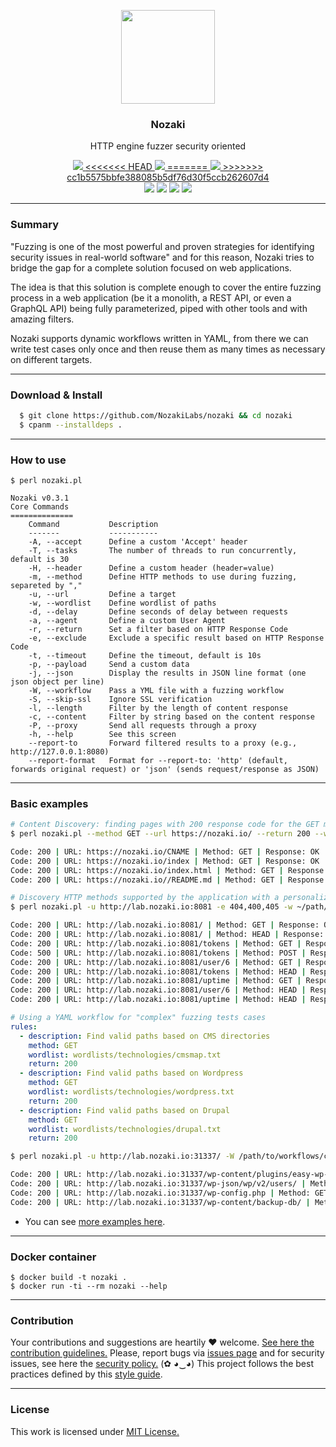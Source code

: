 <p align="center">
  <img src="https://heitorgouvea.me/images/projects/nozaki/logo.png" width="150px" heigth="150px">
  <h3 align="center"><b>Nozaki</b></h3>
  <p align="center">HTTP engine fuzzer security oriented</p>
  <p align="center">
    <a href="/LICENSE.md">
      <img src="https://img.shields.io/badge/license-MIT-blue.svg">
    </a>
    <a href="https://github.com/htrgouvea/nozaki/releases">
<<<<<<< HEAD
      <img src="https://img.shields.io/badge/version-0.3.1-blue.svg">
=======
      <img src="https://img.shields.io/badge/version-0.3.0-blue.svg">
>>>>>>> cc1b5575bbfe388085b5df76d30f5ccb262607d4
    </a>
    <br/>
    <img src="https://github.com/htrgouvea/nozaki/actions/workflows/linter.yml/badge.svg">
    <img src="https://github.com/htrgouvea/nozaki/actions/workflows/zarn.yml/badge.svg">
    <img src="https://github.com/htrgouvea/nozaki/actions/workflows/security-gate.yml/badge.svg">
    <img src="https://github.com/htrgouvea/nozaki/actions/workflows/test-on-ubuntu.yml/badge.svg">
  </p>
</p>

---

### Summary

"Fuzzing is one of the most powerful and proven strategies for identifying security issues in real-world software" and for this reason, Nozaki tries to bridge the gap for a complete solution focused on web applications.

The idea is that this solution is complete enough to cover the entire fuzzing process in a web application (be it a monolith, a REST API, or even a GraphQL API) being fully parameterized, piped with other tools and with amazing filters.

Nozaki supports dynamic workflows written in YAML, from there we can write test cases only once and then reuse them as many times as necessary on different targets.

---

### Download & Install

``` bash
  $ git clone https://github.com/NozakiLabs/nozaki && cd nozaki
  $ cpanm --installdeps .
```

---

### How to use

```
$ perl nozaki.pl

Nozaki v0.3.1
Core Commands
==============
    Command           Description
    -------           -----------
    -A, --accept      Define a custom 'Accept' header
    -T, --tasks       The number of threads to run concurrently, default is 30
    -H, --header      Define a custom header (header=value)
    -m, --method      Define HTTP methods to use during fuzzing, separeted by ","
    -u, --url         Define a target
    -w, --wordlist    Define wordlist of paths
    -d, --delay       Define seconds of delay between requests
    -a, --agent       Define a custom User Agent
    -r, --return      Set a filter based on HTTP Response Code
    -e, --exclude     Exclude a specific result based on HTTP Response Code
    -t, --timeout     Define the timeout, default is 10s
    -p, --payload     Send a custom data
    -j, --json        Display the results in JSON line format (one json object per line)
    -W, --workflow    Pass a YML file with a fuzzing workflow
    -S, --skip-ssl    Ignore SSL verification
    -l, --length      Filter by the length of content response 
    -c, --content     Filter by string based on the content response
    -P, --proxy       Send all requests through a proxy
    -h, --help        See this screen
    --report-to       Forward filtered results to a proxy (e.g., http://127.0.0.1:8080)
    --report-format   Format for --report-to: 'http' (default, forwards original request) or 'json' (sends request/response as JSON)
```

---

### Basic examples

```bash
# Content Discovery: finding pages with 200 response code for the GET method
$ perl nozaki.pl --method GET --url https://nozaki.io/ --return 200 --wordlist /path/to/wordlist.txt

Code: 200 | URL: https://nozaki.io/CNAME | Method: GET | Response: OK | Length: null
Code: 200 | URL: https://nozaki.io/index | Method: GET | Response: OK | Length: 6335
Code: 200 | URL: https://nozaki.io/index.html | Method: GET | Response: OK | Length: 6335
Code: 200 | URL: https://nozaki.io//README.md | Method: GET | Response: OK | Length: 3950
```

```bash
# Discovery HTTP methods supported by the application with a personalized wordlist and auth token
$ perl nozaki.pl -u http://lab.nozaki.io:8081 -e 404,400,405 -w ~/path/to/wordlist.txt -H "X-Auth-Token=da1b16b40fe719cb73c7a19e2b6fa9c7" -H "Content-type=application/json"

Code: 200 | URL: http://lab.nozaki.io:8081/ | Method: GET | Response: OK | Length: 85
Code: 200 | URL: http://lab.nozaki.io:8081/ | Method: HEAD | Response: OK | Length: 85
Code: 200 | URL: http://lab.nozaki.io:8081/tokens | Method: GET | Response: OK | Length: 246
Code: 500 | URL: http://lab.nozaki.io:8081/tokens | Method: POST | Response: Internal Server Error | Length: 1469
Code: 200 | URL: http://lab.nozaki.io:8081/user/6 | Method: GET | Response: OK | Length: 72
Code: 200 | URL: http://lab.nozaki.io:8081/tokens | Method: HEAD | Response: OK | Length: 246
Code: 200 | URL: http://lab.nozaki.io:8081/uptime | Method: GET | Response: OK | Length: 129
Code: 200 | URL: http://lab.nozaki.io:8081/user/6 | Method: HEAD | Response: OK | Length: 72
Code: 200 | URL: http://lab.nozaki.io:8081/uptime | Method: HEAD | Response: OK | Length: 129
```

```yml
# Using a YAML workflow for "complex" fuzzing tests cases
rules:
  - description: Find valid paths based on CMS directories
    method: GET
    wordlist: wordlists/technologies/cmsmap.txt
    return: 200
  - description: Find valid paths based on Wordpress
    method: GET
    wordlist: wordlists/technologies/wordpress.txt
    return: 200
  - description: Find valid paths based on Drupal
    method: GET
    wordlist: wordlists/technologies/drupal.txt
    return: 200
```

```bash
$ perl nozaki.pl -u http://lab.nozaki.io:31337/ -W /path/to/workflows/cms.yml

Code: 200 | URL: http://lab.nozaki.io:31337/wp-content/plugins/easy-wp-smtp/ | Method: GET | Response: OK | Length: null
Code: 200 | URL: http://lab.nozaki.io:31337/wp-json/wp/v2/users/ | Method: GET | Response: OK | Length: null
Code: 200 | URL: http://lab.nozaki.io:31337/wp-config.php | Method: GET | Response: OK | Length: null
Code: 200 | URL: http://lab.nozaki.io:31337/wp-content/backup-db/ | Method: GET | Response: OK | Length: null
```

* You can see [more examples here](/docs/Examples.md).

---

### Docker container

```
$ docker build -t nozaki . 
$ docker run -ti --rm nozaki --help
```

---

### Contribution

Your contributions and suggestions are heartily ♥ welcome. [See here the contribution guidelines.](/.github/CONTRIBUTING.md) Please, report bugs via [issues page](https://github.com/htrgouvea/nozaki/issues) and for security issues, see here the [security policy.](/SECURITY.md) (✿ ◕‿◕) This project follows the best practices defined by this [style guide](https://heitorgouvea.me/projects/perl-style-guide).

---

### License

This work is licensed under [MIT License.](/LICENSE.md)